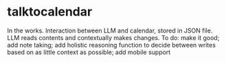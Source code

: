 # talktocalendar
In the works. Interaction between LLM and calendar, stored in JSON file. LLM reads contents and contextually makes changes.
To do: make it good; add note taking; add holistic reasoning function to decide between writes based on as little context as possible; add mobile support

